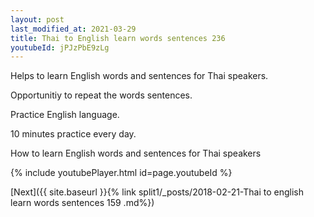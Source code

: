 ```yaml
---
layout: post
last_modified_at: 2021-03-29
title: Thai to English learn words sentences 236 
youtubeId: jPJzPbE9zLg
---
```

 
 
Helps to learn English words and sentences for Thai speakers.

Opportunitiy to repeat the words sentences. 

Practice English language. 
 
10 minutes practice every day. 
 
How to learn English words and sentences for Thai speakers 
 
{% include youtubePlayer.html id=page.youtubeId %}
 
 
[Next]({{ site.baseurl }}{% link  split1/_posts/2018-02-21-Thai to english learn words sentences 159 .md%})
 
